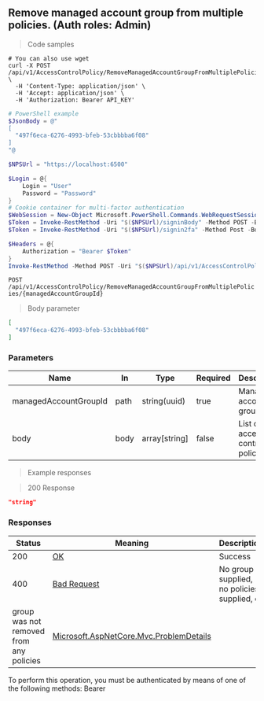 
## Remove managed account group from multiple policies. (Auth roles: Admin)

<a id="opIdRemoveManagedAccountGroupFromMultiplePoliciesAsync"></a>

> Code samples

```shell
# You can also use wget
curl -X POST /api/v1/AccessControlPolicy/RemoveManagedAccountGroupFromMultiplePolicies/{managedAccountGroupId} \
  -H 'Content-Type: application/json' \
  -H 'Accept: application/json' \
  -H 'Authorization: Bearer API_KEY'

```

```powershell
# PowerShell example
$JsonBody = @"
[
  "497f6eca-6276-4993-bfeb-53cbbbba6f08"
]
"@

$NPSUrl = "https://localhost:6500"

$Login = @{
    Login = "User"
    Password = "Password"
}
# Cookie container for multi-factor authentication
$WebSession = New-Object Microsoft.PowerShell.Commands.WebRequestSession
$Token = Invoke-RestMethod -Uri "$($NPSUrl)/signinBody" -Method POST -Body (ConvertTo-Json $Login) -WebSession $WebSession -ContentType "application/json"
$Token = Invoke-RestMethod -Uri "$($NPSUrl)/signin2fa" -Method Post -Body $MfaCode -Headers @{Authorization = "Bearer $Token"} -WebSession $WebSession -ContentType "application/json"

$Headers = @{
    Authorization = "Bearer $Token"
}
Invoke-RestMethod -Method POST -Uri "$($NPSUrl)/api/v1/AccessControlPolicy/RemoveManagedAccountGroupFromMultiplePolicies/{managedAccountGroupId}" -ContentType "application/json" -Body $JsonBody -Headers $Headers -ContentType "application/json"
```

`POST /api/v1/AccessControlPolicy/RemoveManagedAccountGroupFromMultiplePolicies/{managedAccountGroupId}`

> Body parameter

```json
[
  "497f6eca-6276-4993-bfeb-53cbbbba6f08"
]
```

<h3 id="remove-managed-account-group-from-multiple-policies.-(auth-roles:-admin)-parameters">Parameters</h3>

|Name|In|Type|Required|Description|
|---|---|---|---|---|
|managedAccountGroupId|path|string(uuid)|true|Managed account group id|
|body|body|array[string]|false|List of access control policy ids|

> Example responses

> 200 Response

```json
"string"
```

<h3 id="remove-managed-account-group-from-multiple-policies.-(auth-roles:-admin)-responses">Responses</h3>

|Status|Meaning|Description|Schema|
|---|---|---|---|
|200|[OK](https://tools.ietf.org/html/rfc7231#section-6.3.1)|Success|string|
|400|[Bad Request](https://tools.ietf.org/html/rfc7231#section-6.5.1)|No group supplied, no policies supplied, or
group was not removed from any policies|[Microsoft.AspNetCore.Mvc.ProblemDetails](../Models/microsoft.aspnetcore.mvc.problemdetails.md)|

<aside class="warning">
To perform this operation, you must be authenticated by means of one of the following methods:
Bearer
</aside>


